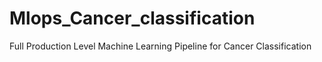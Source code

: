 # Mlops_Cancer_classification
Full Production Level Machine Learning Pipeline for Cancer Classification
